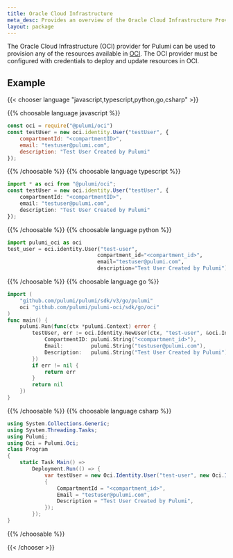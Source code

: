 ```yaml
---
title: Oracle Cloud Infrastructure
meta_desc: Provides an overview of the Oracle Cloud Infrastructure Provider for Pulumi.
layout: package
---
```


The Oracle Cloud Infrastructure (OCI) provider for Pulumi can be used to provision any of the resources available in [OCI](https://www.oracle.com/cloud).
The OCI provider must be configured with credentials to deploy and update resources in OCI.

## Example

{{< chooser language "javascript,typescript,python,go,csharp" >}}

{{% choosable language javascript %}}

```javascript
const oci = require("@pulumi/oci")
const testUser = new oci.identity.User("testUser", {
    compartmentId: "<compartmentID>",
    email: "testuser@pulumi.com",
    description: "Test User Created by Pulumi"
});
```

{{% /choosable %}}
{{% choosable language typescript %}}

```typescript
import * as oci from "@pulumi/oci";
const testUser = new oci.identity.User("testUser", {
    compartmentId: "<compartmentID>",
    email: "testuser@pulumi.com",
    description: "Test User Created by Pulumi"
});
```

{{% /choosable %}}
{{% choosable language python %}}

```python
import pulumi_oci as oci
test_user = oci.identity.User("test-user",
                             compartment_id="<compartment_id>",
                             email="testuser@pulumi.com",
                             description="Test User Created by Pulumi")
```

{{% /choosable %}}
{{% choosable language go %}}

```go
import (
    "github.com/pulumi/pulumi/sdk/v3/go/pulumi"
    oci "github.com/pulumi/pulumi-oci/sdk/go/oci"
)
func main() {
    pulumi.Run(func(ctx *pulumi.Context) error {
        testUser, err := oci.Identity.NewUser(ctx, "test-user", &oci.Identity.UserArgs{
            CompartmentID: pulumi.String("<compartment_id>"),
            Email:         pulumi.String("testuser@pulumi.com"),
            Description:   pulumi.String("Test User Created by Pulumi"),
        })
        if err != nil {
            return err
        }
        return nil
    })
}
```

{{% /choosable %}}
{{% choosable language csharp %}}

```csharp
using System.Collections.Generic;
using System.Threading.Tasks;
using Pulumi;
using Oci = Pulumi.Oci;
class Program
{
    static Task Main() =>
        Deployment.Run(() => {
            var testUser = new Oci.Identity.User("test-user", new Oci.Identity.UserArgs
            {
                CompartmentId = "<compartment_id>",
                Email = "testuser@pulumi.com",
                Description = "Test User Created by Pulumi",
            });
        });
}
```

{{% /choosable %}}

{{< /chooser >}}
